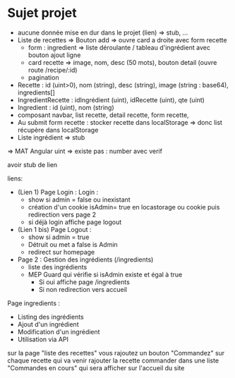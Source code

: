 # Sujet projet

- aucune donnée mise en dur dans le projet (lien) => stub, ...
- Liste de recettes => Bouton add => ouvre card a droite avec form recette
	- form : ingredient => liste déroulante / tableau d'ingrédient avec bouton ajout ligne
	- card recette => image, nom, desc (50 mots), bouton detail (ouvre route /recipe/:id)
	- pagination 
- Recette : id (uint>0), nom (string), desc (string), image (string : base64), ingredients[]
- IngredientRecette : idIngrédient (uint), idRecette (uint), qte (uint)
- Ingredient : id (uint), nom (string)
- composant navbar, list recette, detail recette, form recette, 
- Au submit form recette : stocker recette dans localStorage => donc list récupère dans localStorage
- Liste ingrédient => stub

=> MAT Angular
uint => existe pas : number avec verif

avoir stub de lien

liens:
- (Lien 1) Page Login : Login :
  - show si admin = false ou inexistant
  - création d'un cookie isAdmin= true en locastorage ou cookie puis redirection vers page 2
  - si déjà login affiche page logout
- (Lien 1 bis) Page Logout :
  - show si admin = true
  - Détruit ou met a false is Admin
  - redirect sur homepage
- Page 2 : Gestion des ingrédients (/ingredients)
  - liste des ingrédients
  - MEP Guard qui vérifie si isAdmin existe et égal à true
    - Si oui affiche page /ingredients
    - Si non redirection vers accueil

Page ingredients :
- Listing des ingrédients
- Ajout d'un ingrédient
- Modification d'un ingrédient
- Utilisation via API

sur la page "liste des recettes" vous rajoutez un bouton "Commandez" sur chaque recette qui va venir rajouter la recette commander dans une liste "Commandes en cours" qui sera afficher sur l'accueil du site